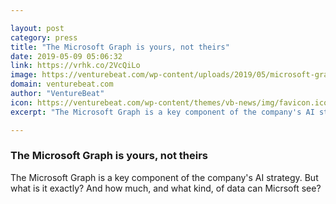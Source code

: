 ```yaml
---

layout: post
category: press
title: "The Microsoft Graph is yours, not theirs"
date: 2019-05-09 05:06:32
link: https://vrhk.co/2VcQiLo
image: https://venturebeat.com/wp-content/uploads/2019/05/microsoft-graph-nadella-build-2019-keynote-1.jpg?w=1200&strip=all
domain: venturebeat.com
author: "VentureBeat"
icon: https://venturebeat.com/wp-content/themes/vb-news/img/favicon.ico
excerpt: "The Microsoft Graph is a key component of the company's AI strategy. But what is it exactly? And how much, and what kind, of data can Micrsoft see?"

---
```


### The Microsoft Graph is yours, not theirs

The Microsoft Graph is a key component of the company's AI strategy. But what is it exactly? And how much, and what kind, of data can Micrsoft see?